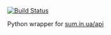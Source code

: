 [![Build Status](https://travis-ci.org/serhii73/python_sum_in_ua_api.svg?branch=master)](https://travis-ci.org/serhii73/python_sum_in_ua_api)

Python wrapper for [sum.in.ua/api](http://sum.in.ua/api)
